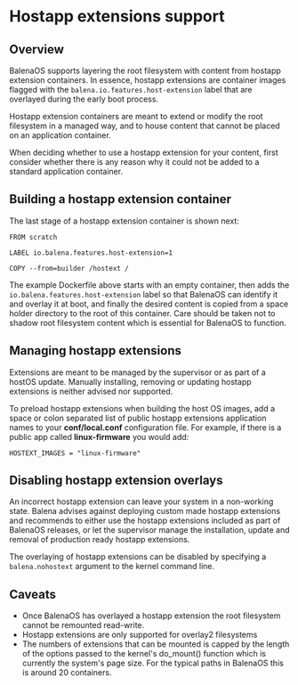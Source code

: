 # Hostapp extensions support

## Overview

BalenaOS supports layering the root filesystem with content from hostapp extension containers. In essence, hostapp extensions are container images flagged with the `balena.io.features.host-extension` label that are overlayed during the early boot process.

Hostapp extension containers are meant to extend or modify the root filesystem in a managed way, and to house content that cannot be placed on an application container.

When deciding whether to use a hostapp extension for your content, first consider whether there is any reason why it could not be added to a standard application container.

## Building a hostapp extension container

The last stage of a hostapp extension container is shown next:

    FROM scratch

    LABEL io.balena.features.host-extension=1

    COPY --from=builder /hostext /

The example Dockerfile above starts with an empty container, then adds the `io.balena.features.host-extension` label so that BalenaOS can identify it and overlay it at boot, and finally the desired content is copied from a space holder directory to the root of this container. Care should be taken not to shadow root filesystem content which is essential for BalenaOS to function.

## Managing hostapp extensions

Extensions are meant to be managed by the supervisor or as part of a hostOS update. Manually installing, removing or updating hostapp extensions is neither advised nor supported.

To preload hostapp extensions when building the host OS images, add a space or colon separated list of public hostapp extensions application names to your __conf/local.conf__ configuration file. For example, if there is a public app called __linux-firmware__ you would add:

    HOSTEXT_IMAGES = "linux-firmware"

## Disabling hostapp extension overlays

An incorrect hostapp extension can leave your system in a non-working state. Balena advises against deploying custom made hostapp extensions and recommends to either use the hostapp extensions included as part of BalenaOS releases, or let the supervisor manage the installation, update and removal of production ready hostapp extensions.

The overlaying of hostapp extensions can be disabled by specifying a `balena.nohostext` argument to the kernel command line.

## Caveats

* Once BalenaOS has overlayed a hostapp extension the root filesystem cannot be remounted read-write.
* Hostapp extensions are only supported for overlay2 filesystems
* The numbers of extensions that can be mounted is capped by the length of the options passed to the kernel's do_mount() function which is currently the system's page size. For the typical paths in BalenaOS this is around 20 containers.
